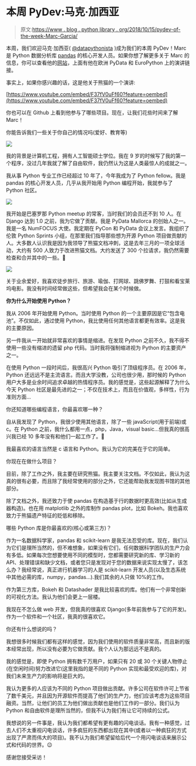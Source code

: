 # 本周 PyDev:马克·加西亚

> 原文:[https://www . blog . python library . org/2018/10/15/pydev-of-the-week-Marc-Garcia/](https://www.blog.pythonlibrary.org/2018/10/15/pydev-of-the-week-marc-garcia/)

本周，我们欢迎马克·加西亚( [@datapythonista](https://twitter.com/datapythonista) )成为我们的本周 PyDev！Marc 是 Python 数据分析库 [pandas](https://pandas.pydata.org/) 的核心开发人员。如果你想了解更多关于 Marc 的信息，你可以查看他的[网站](https://datapythonista.github.io/)，上面有他在欧洲 PyData 和 EuroPython 上的演讲链接。

事实上，如果你感兴趣的话，这是他关于熊猫的一个演讲:

[https://www.youtube.com/embed/F37fV0uFf60?feature=oembed](https://www.youtube.com/embed/F37fV0uFf60?feature=oembed)

你也可以在 Github 上看到他参与了哪些项目。现在，让我们花些时间来了解 Marc！

你能告诉我们一些关于你自己的情况吗(爱好、教育等)

![](../Images/7e1f0410aeee68626ccee882b4666f2b.png)

我的背景是计算机工程，拥有人工智能硕士学位。我在 9 岁的时候写了我的第一个程序，没过几年我就了解了自由软件，我仍然认为这是人类最惊人的成就之一。

我从事 Python 专业工作已经超过 10 年了，今年我成为了 Python fellow。我是 pandas 的核心开发人员，几乎从我开始用 Python 编程开始，我就参与了 Python 社区。

![](../Images/db285cad0ce439981e4bd1531828e1e9.png)

我开始是巴塞罗那 Python meetup 的常客，当时我们的会员还不到 10 人。在 Django 达到 1.0 之前，我为它做了贡献。我是 PyData Mallorca 的创始人之一。我是一名 NumFOCUS 大使。我定期在 PyCon 和 PyData 会议上发言。我组织了伦敦 Python Sprints 小组，在那里我们指导那些想为开源 Python 项目做贡献的人。大多数人认识我是因为我领导了熊猫文档冲刺，这是去年三月的一项全球活动，大约有 500 人致力于改进熊猫文档。大约发送了 300 个拉请求，我仍然需要检查和合并其中的一些。🙂

![](../Images/ebc491fb2e693afe7a0ea55c9a82ceb6.png)

关于业余爱好，我喜欢徒步旅行、旅游、瑜伽、打网球、跳佛罗舞、打鼓和看宝莱坞电影。我没有时间经常做这些，但希望我会在某个时候做。

**你为什么开始使用 Python？**

我从 2006 年开始使用 Python。当时使用 Python 的一个主要原因是它“包含电池”。不仅如此，通过使用 Python，我比使用任何其他语言都更有效率。这是我的主要原因。

另一件我从一开始就非常喜欢的事情是缩进。在发现 Python 之前不久，我不得不使用一些没有缩进的遗留 php 代码。当时我将强制缩进视为 Python 的主要资产之一。

在使用 Python 一段时间后，我很高兴 Python 吸引了顶级程序员。在 2006 年，Python 还远远不是主流语言。而且大学没教，公司也很少用，那时候的 Python 用户大多是业余时间追求卓越的热情程序员。我的感觉是，这些起源解释了为什么今天 Python 社区是最先进的之一；不仅在技术上，而且在价值观，多样性，行为准则方面...

你还知道哪些编程语言，你最喜欢哪一种？

自从我发现了 Python，我很少使用其他语言，除了一些 javaScript(用于前端)或 c。在 Python 之前，我什么都用一点，php，Java，visual basic...但我真的很高兴我已经 10 多年没有和他们一起工作了。🙂

我最喜欢的语言当然是 c 语言和 Python。我认为它的完美在于它的简单。

你现在在做什么项目？

目前，除了工作之外，我主要在研究熊猫。我主要关注文档。不仅如此，我认为这真的很有必要，而且除了我经常使用的部分之外，它还能帮助我发现图书馆的其他部分。

除了文档之外，我还致力于使 pandas 在构造基于行的数据时更高效(比如从生成器构造)。也在用 matplotlib 之外的库制作 pandas plot，比如 Bokeh。我也喜欢致力于熊猫遗产特征的贬低和移除。

哪些 Python 库是你最喜欢的(核心或第三方)？

作为一名数据科学家，pandas 和 scikit-learn 是我无法忍受的库。现在，我们认为它们是理所当然的，但不难想象，如果没有它们，任何数据科学团队的生产力会有多低。如果每次您想要使用不同的模型时，您都需要研究新的库、学习新的 API、处理错误和缺少文档，或者您只是发现对于您的数据来说实现太慢了，该怎么办？我经常说，真正进行机器学习的人是 scikit-learn 开发人员(以及生态系统中其他必需的库，numpy，pandas...).我们其余的人只做 10%的工作。

作为第三方库，Bokeh 和 Datashader 是我比较喜欢的库。他们有一个非常创新的可视化方法。我认为他们会更上一层楼。

我现在不怎么做 web 开发，但我真的很喜欢 Django(多年前我参与了它的开发)。作为一个软件和一个社区，我真的很喜欢它。

你还有什么想说的吗？

我想很多时候我们都有这样的感觉，因为我们使用的软件质量非常高，而且新的版本经常出现，所以没有必要为它做贡献。我个人认为那远远不是真的。

我的感觉是，即使 Python 拥有数千万用户，如果只有 20 或 30 个关键人物停止(在空闲时间)努力改进它(这里我指的是不同的 Python 实现和最受欢迎的库)，对我们未来生产力的影响将是巨大的。

我认为更多的人应该为不同的 Python 项目做出贡献。许多公司在软件许可上节省了数千美元，并且因为开源软件而提高了他们的生产力，他们应该考虑为这些项目融资。当然，让他们的员工为他们做出贡献也是他们工作的一部分。我们认为 Python 和自由软件是理所当然的，但我不认为我们有让它可持续的公式。

我想说的另一件事是，我认为我们都希望有更有趣的闪电谈话。我有一种感觉，过去人们不太重视闪电谈话，许多疯狂的东西都出现在其中(或者以一种疯狂的方式出现了严肃而伟大的项目)。我不认为我们希望留给后代一个用闪电谈话来展示公式和代码的世界。😉

感谢您接受采访！